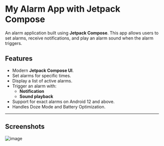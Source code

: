 # My Alarm App with Jetpack Compose

An alarm application built using **Jetpack Compose**. This app allows users to set alarms, receive notifications, and play an alarm sound when the alarm triggers.

## Features

- Modern **Jetpack Compose UI**.
- Set alarms for specific times.
- Display a list of active alarms.
- Trigger an alarm with:
  - **Notification**
  - **Sound playback**
- Support for exact alarms on Android 12 and above.
- Handles Doze Mode and Battery Optimization.

---

## Screenshots

![image](https://github.com/user-attachments/assets/e3589f1e-074a-4615-936c-1eb6e311b193)


